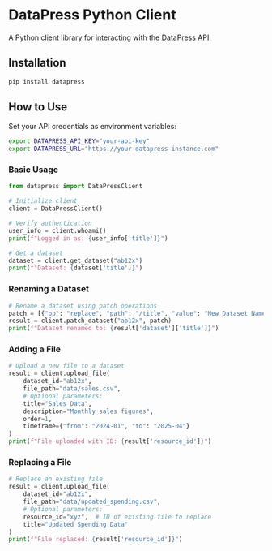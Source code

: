 # DataPress Python Client

A Python client library for interacting with the [DataPress API](https://datapress.com/docs/api).

## Installation

```bash
pip install datapress
```

## How to Use

Set your API credentials as environment variables:

```bash
export DATAPRESS_API_KEY="your-api-key"
export DATAPRESS_URL="https://your-datapress-instance.com"
```

### Basic Usage

```python
from datapress import DataPressClient

# Initialize client
client = DataPressClient()

# Verify authentication
user_info = client.whoami()
print(f"Logged in as: {user_info['title']}")

# Get a dataset
dataset = client.get_dataset("ab12x")
print(f"Dataset: {dataset['title']}")
```

### Renaming a Dataset

```python
# Rename a dataset using patch operations
patch = [{"op": "replace", "path": "/title", "value": "New Dataset Name"}]
result = client.patch_dataset("ab12x", patch)
print(f"Dataset renamed to: {result['dataset']['title']}")
```

### Adding a File

```python
# Upload a new file to a dataset
result = client.upload_file(
    dataset_id="ab12x",
    file_path="data/sales.csv",
    # Optional parameters:
    title="Sales Data",
    description="Monthly sales figures",
    order=1,
    timeframe={"from": "2024-01", "to": "2025-04"}
)
print(f"File uploaded with ID: {result['resource_id']}")
```

### Replacing a File

```python
# Replace an existing file
result = client.upload_file(
    dataset_id="ab12x",
    file_path="data/updated_spending.csv",
    # Optional parameters:
    resource_id="xyz",  # ID of existing file to replace
    title="Updated Spending Data"
)
print(f"File replaced: {result['resource_id']}")
```

